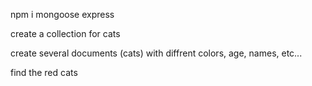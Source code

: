 npm i mongoose express

create a collection for cats

create several documents (cats) with diffrent colors, age, names, etc...

find the red cats